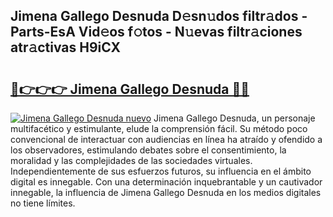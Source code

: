## Jimena Gallego Desnuda D𝚎sn𝚞dos filtr𝚊dos - Parts-EsA Vid𝚎os f𝚘tos - N𝚞evas filtr𝚊ciones atr𝚊ctivas H9iCX

# <h2><a href="http://mbb7zwq.tromn.icu/?c=Jimena+Gallego+Desnuda">🔗👉👉👉 Jimena Gallego Desnuda 🔗🔗</a></h2>

[![Jimena Gallego Desnuda nuevo](https://i.imgur.com/pEAQMta.gif)](http://mbb7zwq.tromn.icu/?c=Jimena+Gallego+Desnuda)
Jimena Gallego Desnuda, un personaje multifacético y estimulante, elude la comprensión fácil. Su método poco convencional de interactuar con audiencias en línea ha atraído y ofendido a los observadores, estimulando debates sobre el consentimiento, la moralidad y las complejidades de las sociedades virtuales. Independientemente de sus esfuerzos futuros, su influencia en el ámbito digital es innegable. Con una determinación inquebrantable y un cautivador innegable, la influencia de Jimena Gallego Desnuda en los medios digitales no tiene límites.
